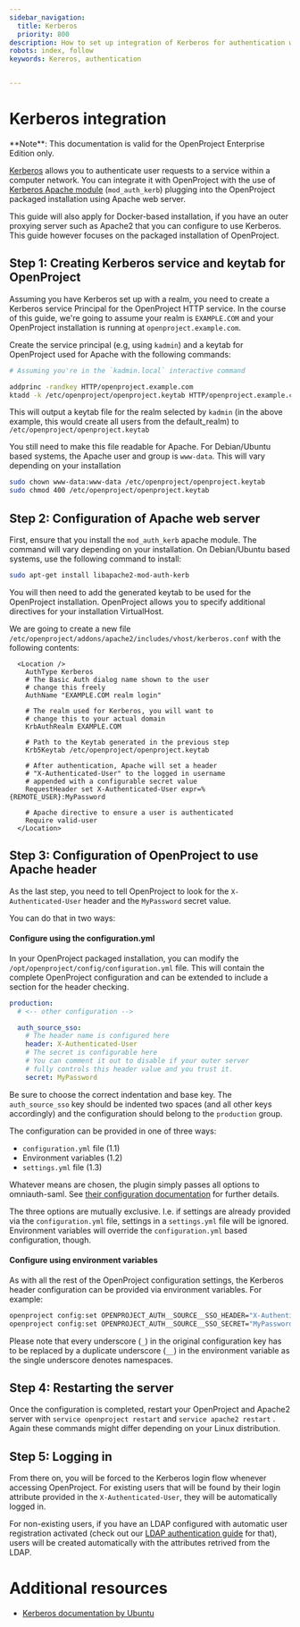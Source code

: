 ```yaml
---
sidebar_navigation:
  title: Kerberos
  priority: 800
description: How to set up integration of Kerberos for authentication with OpenProject.
robots: index, follow
keywords: Kereros, authentication


---
```


# Kerberos integration

<div class="alert alert-info" role="alert">
**Note**: This documentation is valid for the OpenProject Enterprise Edition only.
</div>

[Kerberos](https://web.mit.edu/kerberos/) allows you to authenticate user requests to a service within a computer network. You can integrate it with OpenProject with the use of [Kerberos Apache module](http://modauthkerb.sourceforge.net/) (`mod_auth_kerb`) plugging into the OpenProject packaged installation using Apache web server.

This guide will also apply for Docker-based installation, if you have an outer proxying server such as Apache2 that you can configure to use Kerberos. This guide however focuses on the packaged installation of OpenProject.



## Step 1: Creating Kerberos service and keytab for OpenProject

Assuming you have Kerberos set up with a realm, you need to create a Kerberos service Principal for the OpenProject HTTP service. In the course of this guide, we're going to assume your realm is `EXAMPLE.COM` and your OpenProject installation is running at `openproject.example.com`.



Create the service principal (e.g, using `kadmin`) and a keytab for OpenProject used for Apache with the following commands:



```bash
# Assuming you're in the `kadmin.local` interactive command

addprinc -randkey HTTP/openproject.example.com
ktadd -k /etc/openproject/openproject.keytab HTTP/openproject.example.com
```



This will output a keytab file for the realm selected by `kadmin` (in the above example, this would create all users from the default_realm) to `/etc/openproject/openproject.keytab`

You still need to make this file readable for Apache. For Debian/Ubuntu based systems, the Apache user and group is `www-data`. This will vary depending on your installation

```bash
sudo chown www-data:www-data /etc/openproject/openproject.keytab
sudo chmod 400 /etc/openproject/openproject.keytab
```



## Step 2: Configuration of Apache web server

First, ensure that you install the `mod_auth_kerb` apache module. The command will vary depending on your installation. On Debian/Ubuntu based systems, use the following command to install:

```bash
sudo apt-get install libapache2-mod-auth-kerb
```

You will then need to add the generated keytab to be used for the OpenProject installation. OpenProject allows you to specify additional directives for your installation VirtualHost.

We are going to create a new file `/etc/openproject/addons/apache2/includes/vhost/kerberos.conf` with the following contents:

```
  <Location />
    AuthType Kerberos
    # The Basic Auth dialog name shown to the user
    # change this freely
    AuthName "EXAMPLE.COM realm login"
    
    # The realm used for Kerberos, you will want to
    # change this to your actual domain
    KrbAuthRealm EXAMPLE.COM
    
    # Path to the Keytab generated in the previous step
    Krb5Keytab /etc/openproject/openproject.keytab
    
    # After authentication, Apache will set a header
    # "X-Authenticated-User" to the logged in username
    # appended with a configurable secret value
    RequestHeader set X-Authenticated-User expr=%{REMOTE_USER}:MyPassword
    
    # Apache directive to ensure a user is authenticated
    Require valid-user
  </Location>
```



## Step 3: Configuration of OpenProject to use Apache header

As the last step, you need to tell OpenProject to look for the `X-Authenticated-User` header and the `MyPassword` secret value.

You can do that in two ways:



#### Configure using the configuration.yml

In your OpenProject packaged installation, you can modify the `/opt/openproject/config/configuration.yml` file. This will contain the complete OpenProject configuration and can be extended  to include a section for the header checking.



```yaml
production:
  # <-- other configuration -->

  auth_source_sso:
    # The header name is configured here
    header: X-Authenticated-User
    # The secret is configurable here
    # You can comment it out to disable if your outer server
    # fully controls this header value and you trust it.
    secret: MyPassword
```



Be sure to choose the correct indentation and base key. The `auth_source_sso` key should be indented two spaces (and all other keys accordingly) and the configuration should belong to the `production` group.



The configuration can be provided in one of three ways:

* `configuration.yml` file (1.1)
* Environment variables (1.2)
* `settings.yml` file (1.3)

Whatever means are chosen, the plugin simply passes all options to omniauth-saml. See [their configuration
documentation](https://github.com/omniauth/omniauth-saml#usage) for further details.

The three options are mutually exclusive. I.e. if settings are already provided via the `configuration.yml` file, settings in a `settings.yml` file will be ignored. Environment variables will override the `configuration.yml` based configuration, though.

#### Configure using environment variables

As with all the rest of the OpenProject configuration settings, the Kerberos header configuration can be provided via environment variables. For example:

```bash
openproject config:set OPENPROJECT_AUTH__SOURCE__SSO_HEADER="X-Authenticated-User"
openproject config:set OPENPROJECT_AUTH__SOURCE__SSO_SECRET="MyPassword"
```

Please note that every underscore (`_`) in the original configuration key has to be replaced by a duplicate underscore
(`__`) in the environment variable as the single underscore denotes namespaces.



## Step 4: Restarting the server

Once the configuration is completed, restart your OpenProject and Apache2 server with `service openproject restart` and  `service apache2 restart` . Again these commands might differ depending on your Linux distribution.



## Step 5: Logging in

From there on, you will be forced to the Kerberos login flow whenever accessing OpenProject. For existing users that will be found by their login attribute provided in the `X-Authenticated-User`, they will be automatically logged in.

For non-existing users, if you have an LDAP configured with automatic user registration activated (check out our [LDAP authentication guide](https://docs.openproject.org/system-admin-guide/authentication/ldap-authentication/) for that), users will be created automatically with the attributes retrived from the LDAP.



# Additional  resources

- [Kerberos documentation by Ubuntu](https://help.ubuntu.com/community/Kerberos)